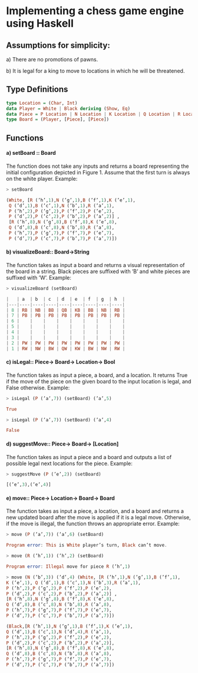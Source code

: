 # Implementing a chess game engine using Haskell

## Assumptions for simplicity:
a) There are no promotions of pawns.

b) It is legal for a king to move to locations in which he will be threatened.

## Type Definitions
```haskell
type Location = (Char, Int)
data Player = White | Black deriving (Show, Eq)
data Piece = P Location | N Location | K Location | Q Location | R Location | B Location deriving (Show, Eq)
type Board = (Player, [Piece], [Piece])
```

## Functions

#### a) setBoard :: Board
The function does not take any inputs and returns a board representing the initial configuration depicted in Figure 1. Assume that the first turn is always on the white player. Example:
```haskell
> setBoard

(White, [R (’h’,1),N (’g’,1),B (’f’,1),K (’e’,1),
 Q (’d’,1),B (’c’,1),N (’b’,1),R (’a’,1),
 P (’h’,2),P (’g’,2),P (’f’,2),P (’e’,2),
 P (’d’,2),P (’c’,2),P (’b’,2),P (’a’,2)] ,
 [R (’h’,8),N (’g’,8),B (’f’,8),K (’e’,8),
 Q (’d’,8),B (’c’,8),N (’b’,8),R (’a’,8),
 P (’h’,7),P (’g’,7),P (’f’,7),P (’e’,7),
 P (’d’,7),P (’c’,7),P (’b’,7),P (’a’,7)])
```

#### b) visualizeBoard:: Board->String
The function takes as input a board and returns a visual representation of the board in a string. Black pieces are suffixed with ’B’ and white pieces are suffixed with ’W’. Example:
```haskell
> visualizeBoard (setBoard)

|   | a  | b  | c  | d  | e  | f  | g  | h  |
|---|----|----|----|----|----|----|----|----|
| 8 | RB | NB | BB | QB | KB | BB | NB | RB |
| 7 | PB | PB | PB | PB | PB | PB | PB | PB |
| 6 |    |    |    |    |    |    |    |    |
| 5 |    |    |    |    |    |    |    |    |
| 4 |    |    |    |    |    |    |    |    |
| 3 |    |    |    |    |    |    |    |    |
| 2 | PW | PW | PW | PW | PW | PW | PW | PW |
| 1 | RW | NW | BW | QW | KW | BW | NW | RW |
```

#### c) isLegal:: Piece-> Board-> Location-> Bool
The function takes as input a piece, a board, and a location. It returns True if the move of the piece on the given board to the input location is legal, and False otherwise. Example:
```haskell
> isLegal (P (’a’,7)) (setBoard) (’a’,5)

True

> isLegal (P (’a’,7)) (setBoard) (’a’,4)

False
```
#### d) suggestMove:: Piece-> Board-> [Location]
The function takes as input a piece and a board and outputs a list of possible legal next locations for the piece. Example:
```haskell
> suggestMove (P (’e’,2)) (setBoard)

[(’e’,3),(’e’,4)]
```

#### e) move:: Piece-> Location-> Board-> Board
The function takes as input a piece, a location, and a board and returns a new updated board after the move is applied if it is a legal move. Otherwise, if the move is illegal, the function throws an appropriate error. Example:
```haskell
> move (P (’a’,7)) (’a’,6) (setBoard)

Program error: This is White player’s turn, Black can’t move.

> move (R (’h’,1)) (’h’,2) (setBoard)

Program error: Illegal move for piece R (’h’,1)

> move (N (’b’,3)) (’d’,4) (White, [R (’h’,1),N (’g’,1),B (’f’,1),
K (’e’,1), Q (’d’,1),B (’c’,1),N (’b’,3),R (’a’,1),
P (’h’,2),P (’g’,2),P (’f’,2),P (’e’,2),
P (’d’,2),P (’c’,2),P (’b’,2),P (’a’,2)] ,
[R (’h’,8),N (’g’,8),B (’f’,8),K (’e’,8),
Q (’d’,8),B (’c’,8),N (’b’,8),R (’a’,8),
P (’h’,7),P (’g’,7),P (’f’,7),P (’e’,7),
P (’d’,7),P (’c’,7),P (’b’,7),P (’a’,7)])

(Black,[R (’h’,1),N (’g’,1),B (’f’,1),K (’e’,1),
Q (’d’,1),B (’c’,1),N (’d’,4),R (’a’,1),
P (’h’,2),P (’g’,2),P (’f’,2),P (’e’,2),
P (’d’,2),P (’c’,2),P (’b’,2),P (’a’,2)],
[R (’h’,8),N (’g’,8),B (’f’,8),K (’e’,8),
Q (’d’,8),B (’c’,8),N (’b’,8),R (’a’,8),
P (’h’,7),P (’g’,7),P (’f’,7),P (’e’,7),
P (’d’,7),P (’c’,7),P (’b’,7),P (’a’,7)])
```
